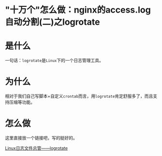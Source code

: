 # "十万个"怎么做：nginx的access.log自动分割(二)之logrotate

# 是什么

一句话：`logrotate`是`Linux`下的一个日志管理工具。    

# 为什么

相对于我们自己写脚本+自定义`crontab`而言，用`logrotate`肯定舒服多了，而且支持压缩等功能。

# 怎么做

这里直接放一个链接吧，写的挺好的。

[Linux日志文件总管——logrotate](https://linux.cn/article-4126-1.html)
